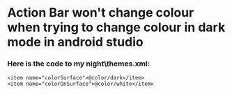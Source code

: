 # Action Bar won't change colour when trying to change colour in dark mode in android studio


### Here is the code to my night\themes.xml:

```
<item name="colorSurface">@color/dark</item>
<item name="colorOnSurface">@color/white</item>
```
